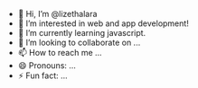 - 👋 Hi, I’m @lizethalara
- 👀 I’m interested in web and app development!
- 🌱 I’m currently learning javascript.
- 💞️ I’m looking to collaborate on ...
- 📫 How to reach me ...
- 😄 Pronouns: ...
- ⚡ Fun fact: ...

<!---
lizethalara/lizethalara is a ✨ special ✨ repository because its `README.md` (this file) appears on your GitHub profile.
You can click the Preview link to take a look at your changes.
--->
